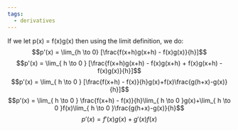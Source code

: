 ```yaml
---
tags:
  - derivatives
---
```

If we let p(x) = f(x)g(x)
then using the limit definition, we do:
$$p'(x) = \lim_{h \to 0} [\frac{f(x+h)g(x+h) - f(x)g(x)}{h}]$$
$$p'(x) = \lim_{ h \to 0 } [\frac{f(x+h)g(x+h) - f(x)g(x+h) + f(x)g(x+h) - f(x)g(x)}{h}]$$
$$p'(x) = \lim_{ h \to 0 } [\frac{f(x+h) - f(x)}{h}g(x)+f(x)\frac{g(h+x)-g(x)}{h}]$$
$$p'(x) = \lim_{ h \to 0 } \frac{f(x+h) - f(x)}{h}\lim_{ h \to 0 }g(x)+\lim_{ h \to 0 }f(x)\lim_{ h \to 0 }\frac{g(h+x)-g(x)}{h}$$
$$p'(x) = f'(x)g(x) + g'(x)f(x)$$



